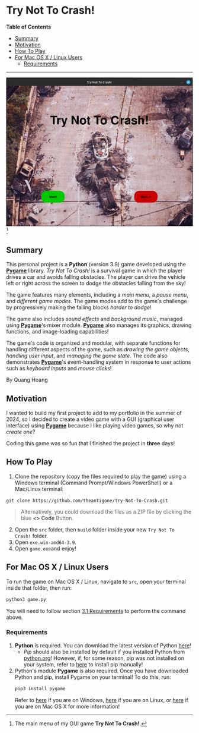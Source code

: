 # Try Not To Crash!

<!-- START doctoc generated TOC please keep comment here to allow auto update -->
<!-- DON'T EDIT THIS SECTION, INSTEAD RE-RUN doctoc TO UPDATE -->
**Table of Contents**

- [Summary](#summary)
- [Motivation](#motivation)
- [How To Play](#how-to-play)
- [For Mac OS X / Linux Users](#for-mac-os-x--linux-users)
  - [Requirements](#requirements)

<!-- END doctoc generated TOC please keep comment here to allow auto update -->

---

![main menu](/data/carpygame.png)[^1]

[^1]: The main menu of my GUI game **Try Not To Crash!**.

## Summary

This personal project is a **Python** (version 3.9) game developed using the [**Pygame**](https://www.pygame.org/) library. _Try Not To Crash!_ is a survival game in which the player drives a car and avoids falling obstacles. The player can drive the vehicle left or right across the screen to dodge the obstacles falling from the sky!

The game features many elements, including a _main menu_, a _pause menu_, and _different game modes_. The game modes add to the game's challenge by progressively making the falling blocks _harder to dodge_!

The game also includes _sound effects_ and _background music_, managed using [**Pygame**](https://www.pygame.org/)'s mixer module. [**Pygame**](https://www.pygame.org/) also manages its graphics, drawing functions, and image-loading capabilities!

The game's code is organized and modular, with separate functions for handling different aspects of the game, such as _drawing the game objects_, _handling user input_, and _managing the game state_. The code also demonstrates [**Pygame**](https://www.pygame.org/)'s event-handling system in response to user actions such as _keyboard inputs_ and _mouse clicks_!

By Quang Hoang

## Motivation

I wanted to build my first project to add to my portfolio in the summer of 2024, so I decided to create a video game with a GUI (graphical user interface) using [**Pygame**](https://www.pygame.org/) because I like playing video games, so why not _create one_?

Coding this game was so fun that I finished the project in **three** days!

## How To Play

1. Clone the repository (copy the files required to play the game) using a Windows terminal (Command Prompt/Windows PowerShell) or a Mac/Linux terminal:
```
git clone https://github.com/theantigone/Try-Not-To-Crash.git
```
> Alternatively, you could download the files as a ZIP file by clicking the blue **<> Code** Button.

2. Open the `src` folder, then `build` folder inside your new `Try Not To Crash!` folder.
3. Open `exe.win-amd64-3.9`.
4. Open `game.exe`and enjoy!

## For Mac OS X / Linux Users

To run the game on Mac OS X / Linux, navigate to `src`, open your terminal inside that folder, then run:
```bash
python3 game.py
```

You will need to follow section [3.1 Requirements](#31-requirements) to perform the command above.

### Requirements

1. **Python** is required. You can download the latest version of Python [here](https://www.python.org/downloads/)!
   - *Pip* should also be installed by default if you installed Python from [python.org](https://www.python.org/)! However, if, for some reason, pip was not installed on your system, refer to [here](https://python.land/virtual-environments/installing-packages-with-pip#Python_Install_Pip) to install pip manually!
2. Python's module **Pygame** is also required. Once you have downloaded Python and pip, install Pygame on your terminal! To do this, run:
   ```bash
   pip3 install pygame
   ```
   Refer to [here](https://www.geeksforgeeks.org/how-to-install-pygame-in-windows/) if you are on Windows, [here](https://www.geeksforgeeks.org/install-pygame-in-linux/) if you are on Linux, or [here](https://www.geeksforgeeks.org/install-pygame-in-macos/) if you are on Mac OS X for more information!
